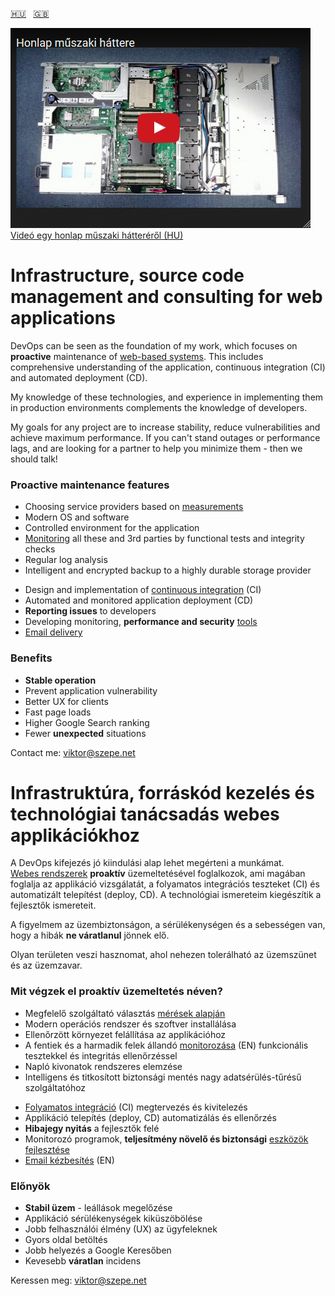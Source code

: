 [:hungary:](#hu)&nbsp;&nbsp;&nbsp;[:uk:](#en)

[![Honlap műszaki háttere](/Honlap-műszaki-háttere.png)  
Videó egy honlap műszaki hátteréről (HU)](https://www.youtube.com/watch?v=dGi6O9naiN8)

# <a name="en"></a>Infrastructure, source code management and consulting for web applications

DevOps can be seen as the foundation of my work,
which focuses on **proactive** maintenance of
[web-based systems](https://github.com/szepeviktor/debian-server-tools/blob/master/webserver/PHP-development.md).
This&nbsp;includes comprehensive understanding of the application,
continuous integration (CI) and automated deployment (CD).

My knowledge of these technologies,
and experience in implementing them in production environments
complements the knowledge of developers.

My goals for any project are to increase stability,
reduce vulnerabilities and achieve maximum performance.
If you can't stand outages or performance lags,
and are looking for a partner to help you minimize them -
then we should talk!

### Proactive maintenance features

- Choosing service providers based on [measurements](https://github.com/szepeviktor/wordpress-speedtest)
- Modern OS and software
- Controlled environment for the application
- [Monitoring](/monitoring/README.md) all these and 3rd parties by functional tests and integrity checks
- Regular log analysis
- Intelligent and encrypted backup to a highly durable storage provider

* Design and implementation of [continuous integration](/webserver/Continuous-integration-Continuous-delivery.md) (CI)
* Automated and monitored application deployment (CD)
* **Reporting issues** to developers
* Developing monitoring, **performance and security** [tools](https://github.com/szepeviktor/)
* [Email delivery](https://github.com/szepeviktor/debian-server-tools/blob/master/mail/README.md)

### Benefits

- **Stable operation**
- Prevent application vulnerability
- Better UX for clients
- Fast page loads
- Higher Google Search ranking
- Fewer **unexpected** situations

Contact me: viktor@szepe.net



# <a name="hu"></a>Infrastruktúra, forráskód kezelés és technológiai tanácsadás webes applikációkhoz

A DevOps kifejezés jó kiindulási alap lehet megérteni a munkámat.  
[Webes rendszerek](https://github.com/szepeviktor/debian-server-tools/blob/master/webserver/PHP-development.md)
**proaktív** üzemeltetésével foglalkozok, ami magában foglalja az applikáció vizsgálatát,
a folyamatos integrációs teszteket (CI)
és automatizált telepítést (deploy, CD).
A&nbsp;technológiai ismereteim kiegészítik a fejlesztők ismereteit.

A figyelmem az üzembiztonságon, a sérülékenységen és a sebességen van,
hogy a hibák **ne váratlanul** jönnek elő.

Olyan területen veszi hasznomat, ahol nehezen tolerálható az üzemszünet és az üzemzavar.

### Mit végzek el proaktív üzemeltetés néven?

- Megfelelő szolgáltató választás [mérések alapján](https://github.com/szepeviktor/wordpress-speedtest)
- Modern operációs rendszer és szoftver installálása
- Ellenőrzött környezet felállítása az applikációhoz
- A fentiek és a harmadik felek állandó [monitorozása](/monitoring/README.md) (EN)
  funkcionális tesztekkel és integritás ellenőrzéssel
- Napló kivonatok rendszeres elemzése
- Intelligens és titkosított biztonsági mentés nagy adatsérülés-tűrésű szolgáltatóhoz

* [Folyamatos integráció](/webserver/Continuous-integration-Continuous-delivery.md) (CI) megtervezés és kivitelezés
* Applikáció telepítés (deploy, CD) automatizálás és ellenőrzés
* **Hibajegy nyitás** a fejlesztők felé
* Monitorozó programok, **teljesítmény növelő és biztonsági** [eszközök fejlesztése](https://github.com/szepeviktor/)
* [Email kézbesítés](https://github.com/szepeviktor/debian-server-tools/blob/master/mail/README.md) (EN)

### Előnyök

- **Stabil üzem** - leállások megelőzése
- Applikáció sérülékenységek kiküszöbölése
- Jobb felhasználói élmény (UX) az ügyfeleknek
- Gyors oldal betöltés
- Jobb helyezés a Google Keresőben
- Kevesebb **váratlan** incidens

Keressen meg: viktor@szepe.net
